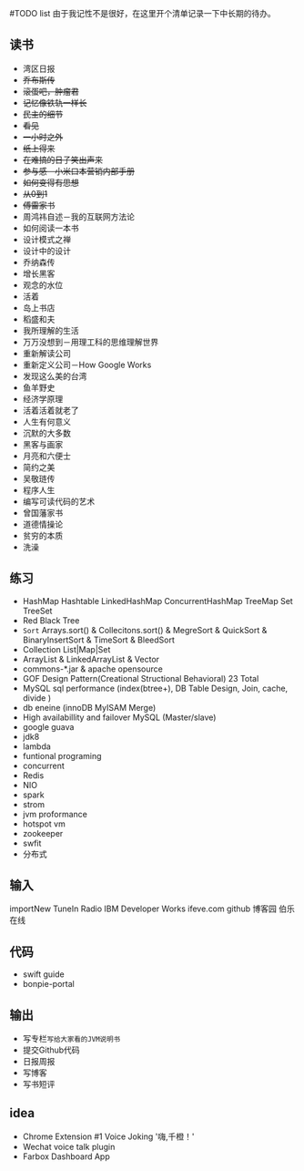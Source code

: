 #TODO list
由于我记性不是很好，在这里开个清单记录一下中长期的待办。
## 读书
- 湾区日报 
- ~~乔布斯传~~ 
- ~~滚蛋吧，肿瘤君~~ 
- ~~记忆像铁轨一样长~~ 
- ~~民主的细节~~ 
- ~~看见~~ 
- ~~一小时之外~~ 
- ~~纸上得来~~ 
- ~~在难搞的日子笑出声来~~ 
- ~~参与感－小米口本营销内部手册~~ 
- ~~如何变得有思想~~ 
- ~~从0到1~~ 
- ~~傅雷家书~~ 
- 周鸿祎自述－我的互联网方法论 
- 如何阅读一本书 
- 设计模式之禅 
- 设计中的设计 
- 乔纳森传 
- 增长黑客 
- 观念的水位 
- 活着 
- 岛上书店 
- 稻盛和夫 
- 我所理解的生活 
- 万万没想到－用理工科的思维理解世界 
- 重新解读公司 
- 重新定义公司－How Google Works 
- 发现这么美的台湾 
- 鱼羊野史 
- 经济学原理 
- 活着活着就老了 
- 人生有何意义 
- 沉默的大多数 
- 黑客与画家 
- 月亮和六便士 
- 简约之美 
- 吴敬琏传 
- 程序人生 
- 编写可读代码的艺术 
- 曾国藩家书 
- 道德情操论 
- 贫穷的本质 
- 洗澡 


## 练习
- HashMap Hashtable LinkedHashMap ConcurrentHashMap TreeMap Set TreeSet
- Red Black Tree
- ``Sort`` Arrays.sort() & Collecitons.sort()  & MegreSort & QuickSort & BinaryInsertSort & TimeSort & BleedSort
- Collection List|Map|Set 
- ArrayList & LinkedArrayList & Vector
- commons-*.jar & apache opensource
- GOF Design Pattern(Creational Structional Behavioral) 23 Total
- MySQL sql performance (index(btree+), DB Table Design, Join, cache, divide )
- db eneine (innoDB MyISAM Merge)
- High availabillity and failover MySQL (Master/slave)
- google guava 
- jdk8 
- lambda 
- funtional programing 
- concurrent 
- Redis
- NIO 
- spark 
- strom 
- jvm proformance 
- hotspot vm 
- zookeeper 
- swfit 
- 分布式

## 输入
importNew
TuneIn Radio
IBM Developer Works
ifeve.com
github
博客园
伯乐在线


## 代码
- swift guide 
- bonpie-portal 

## 输出
- 写专栏``写给大家看的JVM说明书``
- 提交Github代码
- 日报周报
- 写博客
- 写书短评


## idea
- Chrome Extension #1 Voice Joking '嗨,千橙！' 
- Wechat voice talk plugin
- Farbox Dashboard App

